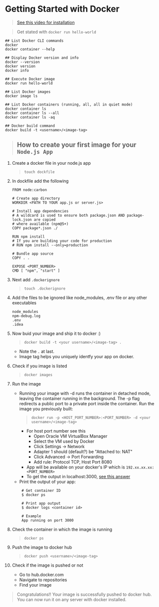 
# Getting Started with Docker

> [See this video for installation](https://www.youtube.com/watch?v=S7NVloq0EBc)

> Get stated with `docker run hello-world`

```
## List Docker CLI commands
docker
docker container --help

## Display Docker version and info
docker --version
docker version
docker info

## Execute Docker image
docker run hello-world

## List Docker images
docker image ls

## List Docker containers (running, all, all in quiet mode)
docker container ls
docker container ls --all
docker container ls -aq

## Docker build command
docker build -t <username>/<image-tag>
```

> ## How to create your first image for your `Node.js App`

1. Create a docker file in your node.js app
    > `touch dockfile`
2. In dockfile add the following
    ```
    FROM node:carbon
    
    # Create app directory
    WORKDIR <PATH TO YOUR app.js or server.js>
    
    # Install app dependencies
    # A wildcard is used to ensure both package.json AND package-lock.json are copied
    # where available (npm@5+)
    COPY package*.json ./
    
    RUN npm install
    # If you are building your code for production
    # RUN npm install --only=production
    
    # Bundle app source
    COPY . .
    
    EXPOSE <PORT_NUMBER>
    CMD [ "npm", "start" ]
    ```
3. Next add `.dockerignore`
    > `touch .dockerignore`

4. Add the files to be ignored like node_modules, .env file or any other executables
    ```
    node_modules
    npm-debug.log
    .env
    .idea
    ```
5. Now buid your image and ship it to docker :)
    > `docker build -t <your username>/<image-tag> .`
    * Note the `.` at last.
    * Image tag helps you uniquely identfy your app on docker.
6. Check if you image is listed 
    > `docker images`
7. Run the image 
    * Running your image with -d runs the container in detached mode, leaving the container running in the background. The -p flag redirects a public port to a private port inside the container. Run the image you previously built:
         > `docker run -p <HOST_PORT_NUMBER>:<PORT_NUMBER> -d <your username>/<image-tag>`
         * For host port number see this 
            * Open Oracle VM VirtualBox Manager
            * Select the VM used by Docker
            * Click Settings -> Network
            * Adapter 1 should (default?) be "Attached to: NAT"
            * Click Advanced -> Port Forwarding
            * Add rule: Protocol TCP, Host Port 8080
         * App will be available on your docker's IP which is `192.xx.xx.xx:<PORT_NUMBER>`
         * To get the output in localhost:3000, [see this answer](https://stackoverflow.com/a/36458215/7335056)
    * Print the output of your app:
       ```
        # Get container ID
        $ docker ps
        
        # Print app output
        $ docker logs <container id>
        
        # Example
        App running on port 3000
       ```
8. Check the container in which the image is running
    > `docker ps`
9. Push the image to docker hub
    > `docker push <username>/<image-tag>`
10. Check if the image is pushed or not
    * Go to hub.docker.com
    * Navigate to repositories
    * Find your image 
> Congratulations!! Your image is successfully pushed to docker hub. You can now run it on any server with docker installed.